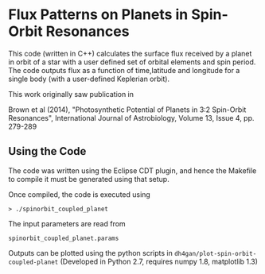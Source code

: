 # Flux Patterns on Planets in Spin-Orbit Resonances

This code (written in C++) calculates the surface flux received by a planet in orbit of a star
with a user defined set of orbital elements and spin period. The code outputs flux as a function of time,latitude and longitude for a single body (with a user-defined Keplerian orbit).

This work originally saw publication in

Brown et al (2014), "Photosynthetic Potential of Planets in 3:2 Spin-Orbit Resonances", International Journal of Astrobiology, Volume 13, Issue 4, pp. 279-289



## Using the Code

The code was written using the Eclipse CDT plugin, and hence the Makefile to compile it must be generated using that setup.  

Once compiled, the code is executed using

`> ./spinorbit_coupled_planet`

The input parameters are read from

`spinorbit_coupled_planet.params`

Outputs can be plotted using the python scripts in `dh4gan/plot-spin-orbit-coupled-planet` 
(Developed in Python 2.7, requires numpy 1.8, matplotlib 1.3)

